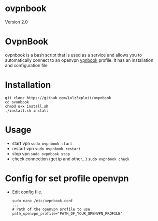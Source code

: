 # ovpnbook
Version 2.0

OvpnBook
=
ovpnbook is a bash script that is used as a service and allows you to automatically connect to an openvpn [vpnbook](https://www.vpnbook.com) profile. It has an installation and configuration file

Installation
=
    git clone https://github.com/Lulz3xploit/ovpnbook
    cd ovonbook
    chmod u+x install.sh
    ./install.sh install
    
Usage
=
- start vpn
    ```sudo ovpnbook start```
- restart vpn
    ```sudo ovpnbook restart```
- stop vpn
    ```sudo ovpnbook stop```
- check connection (get ip and other...)
     ```sudo ovpnbook check```

Config for set profile openvpn
=
- Edit config file.
    ```
    sudo nano /etc/ovpnbook.conf
    ...
    # Path of the openvpn profile to use.
    path_openvpn_profile="PATH_OF_YOUR_OPENVPN_PROFILE"
    ```
